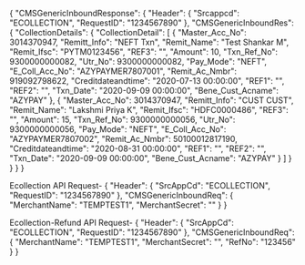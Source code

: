 {
  "CMSGenericInboundResponse": {
    "Header": {
      "Srcappcd": "ECOLLECTION",
      "RequestID": "1234567890"
    },
    "CMSGenericInboundRes": {
      "CollectionDetails": {
        "CollectionDetail": [
          {
            "Master_Acc_No": 3014370947,
            "Remitt_Info": "NEFT Txn",
            "Remit_Name": "Test Shankar M",
            "Remit_Ifsc": "PYTM0123456",
            "REF3": "",
            "Amount": 10,
            "Txn_Ref_No": 9300000000082,
            "Utr_No": 9300000000082,
            "Pay_Mode": "NEFT",
            "E_Coll_Acc_No": "AZYPAYMER7807001",
            "Remit_Ac_Nmbr": 919092798622,
            "Creditdateandtime": "2020-07-13 00:00:00",
            "REF1": "",
            "REF2": "",
            "Txn_Date": "2020-09-09 00:00:00",
            "Bene_Cust_Acname": "AZYPAY"
          },
          {
            "Master_Acc_No": 3014370947,
            "Remitt_Info": "CUST CUST",
            "Remit_Name": "Lakshmi Priya K",
            "Remit_Ifsc": "HDFC0000486",
            "REF3": "",
            "Amount": 15,
            "Txn_Ref_No": 9300000000056,
            "Utr_No": 9300000000056,
            "Pay_Mode": "NEFT",
            "E_Coll_Acc_No": "AZYPAYMER7807002",
            "Remit_Ac_Nmbr": 50100012817190,
            "Creditdateandtime": "2020-08-31 00:00:00",
            "REF1": "",
            "REF2": "",
            "Txn_Date": "2020-09-09 00:00:00",
            "Bene_Cust_Acname": "AZYPAY"
          }
        ]
      }
    }
  }
}
 

Ecollection API Request-
{
   "Header": {
      "SrcAppCd": "ECOLLECTION",
      "RequestID": "1234567890"
   },
   "CMSGenericInboundReq": {
      "MerchantName": "TEMPTEST1",
      "MerchantSecret": ""
   }
}
 

Ecollection-Refund API Request-
{
   "Header": {
      "SrcAppCd": "ECOLLECTION",
      "RequestID": "1234567890"
   },
   "CMSGenericInboundReq": {
      "MerchantName": "TEMPTEST1",
      "MerchantSecret": "",
     "RefNo": "123456"
   }
}
 
